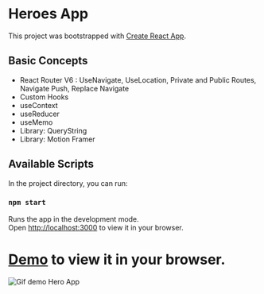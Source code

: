 # Heroes App


This project was bootstrapped with [Create React App](https://github.com/facebook/create-react-app).

## Basic Concepts

- React Router V6 : UseNavigate, UseLocation, Private and Public Routes, Navigate Push, Replace Navigate
- Custom Hooks
- useContext
- useReducer
- useMemo
- Library: QueryString
- Library: Motion Framer 



## Available Scripts

In the project directory, you can run:

### `npm start`

Runs the app in the development mode.\
Open [http://localhost:3000](http://localhost:3000) to view it in your browser.



# [Demo]() to view it in your browser.


![Gif demo Hero App](https://media0.giphy.com/media/CFthEjcTVT6EPyVrWV/giphy.gif?cid=790b7611d9d9608ba2d60c63035db5fcc57d10e647dc3a23&rid=giphy.gif&ct=g)
